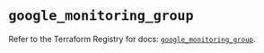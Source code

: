 # `google_monitoring_group`

Refer to the Terraform Registry for docs: [`google_monitoring_group`](https://registry.terraform.io/providers/hashicorp/google-beta/5.21.0/docs/resources/google_monitoring_group).
